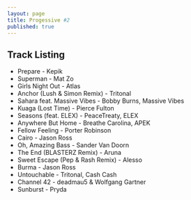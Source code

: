 ```yaml
---
layout: page
title: Progessive #2
published: true
---
```


## Track Listing

* Prepare - Kepik
* Superman - Mat Zo
* Girls Night Out - Atlas
* Anchor (Lush & Simon Remix) - Tritonal
* Sahara feat. Massive Vibes - Bobby Burns, Massive Vibes
* Kuaga (Lost Time) - Pierce Fulton
* Seasons (feat. ELEX) - PeaceTreaty, ELEX
* Anywhere But Home - Breathe Carolina, APEK
* Fellow Feeling - Porter Robinson
* Cairo - Jason Ross
* Oh, Amazing Bass - Sander Van Doorn
* The End (BLASTERZ Remix) - Aruna
* Sweet Escape (Pep & Rash Remix) - Alesso
* Burma - Jason Ross
* Untouchable - Tritonal, Cash Cash
* Channel 42 - deadmau5 & Wolfgang Gartner
* Sunburst - Pryda
